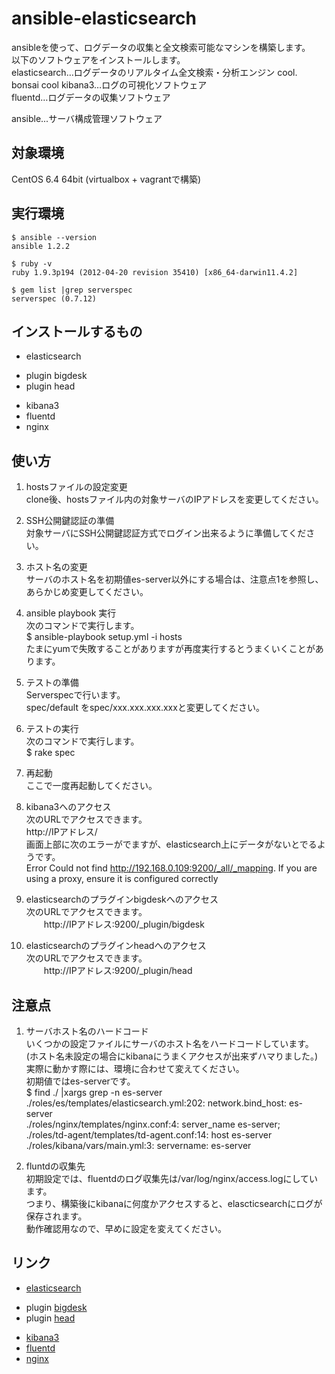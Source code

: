 ansible-elasticsearch
=====================

ansibleを使って、ログデータの収集と全文検索可能なマシンを構築します。  
以下のソフトウェアをインストールします。  
elasticsearch…ログデータのリアルタイム全文検索・分析エンジン  cool. bonsai cool
kibana3…ログの可視化ソフトウェア  
fluentd…ログデータの収集ソフトウェア  

ansible...サーバ構成管理ソフトウェア  

対象環境
-----
CentOS 6.4 64bit   (virtualbox + vagrantで構築)

実行環境
-----
	$ ansible --version  
	ansible 1.2.2

	$ ruby -v  
	ruby 1.9.3p194 (2012-04-20 revision 35410) [x86_64-darwin11.4.2]

	$ gem list |grep serverspec  
	serverspec (0.7.12)

インストールするもの
------
+ elasticsearch  
 - plugin bigdesk  
 - plugin head  
+ kibana3
+ fluentd
+ nginx

使い方
-----
1. hostsファイルの設定変更  
clone後、hostsファイル内の対象サーバのIPアドレスを変更してください。

2. SSH公開鍵認証の準備  
対象サーバにSSH公開鍵認証方式でログイン出来るように準備してください。

3. ホスト名の変更  
サーバのホスト名を初期値es-server以外にする場合は、注意点1を参照し、  
あらかじめ変更してください。

4. ansible playbook 実行  
次のコマンドで実行します。  
	$ ansible-playbook setup.yml -i hosts  
たまにyumで失敗することがありますが再度実行するとうまくいくことがあります。

5. テストの準備  
Serverspecで行います。  
spec/default をspec/xxx.xxx.xxx.xxxと変更してください。

6. テストの実行  
次のコマンドで実行します。  
	$ rake spec

7. 再起動  
ここで一度再起動してください。

8. kibana3へのアクセス  
次のURLでアクセスできます。  
	http://IPアドレス/  
画面上部に次のエラーがでますが、elasticsearch上にデータがないとでるようです。  
	Error Could not find http://192.168.0.109:9200/_all/_mapping. If you are using a proxy, ensure it is configured correctly

9. elasticsearchのプラグインbigdeskへのアクセス  
次のURLでアクセスできます。  
　　http://IPアドレス:9200/_plugin/bigdesk  

10. elasticsearchのプラグインheadへのアクセス  
次のURLでアクセスできます。  
　　http://IPアドレス:9200/_plugin/head  

注意点
-----
1. サーバホスト名のハードコード  
いくつかの設定ファイルにサーバのホスト名をハードコードしています。  
(ホスト名未設定の場合にkibanaにうまくアクセスが出来ずハマりました。)  
実際に動かす際には、環境に合わせて変えてください。  
初期値ではes-serverです。  
	$ find ./  |xargs grep -n es-server  
	./roles/es/templates/elasticsearch.yml:202:    network.bind_host: es-server  
	./roles/nginx/templates/nginx.conf:4:          server_name           es-server;  
	./roles/td-agent/templates/td-agent.conf:14:   host es-server  
	./roles/kibana/vars/main.yml:3:                 servername: es-server  

2. fluntdの収集先  
初期設定では、fluentdのログ収集先は/var/log/nginx/access.logにしています。  
つまり、構築後にkibanaに何度かアクセスすると、elascticsearchにログが保存されます。  
動作確認用なので、早めに設定を変えてください。  

リンク
-----
+ [elasticsearch](http://www.elasticsearch.org/)
 - plugin [bigdesk](https://github.com/lukas-vlcek/bigdesk/)
 - plugin [head](http://mobz.github.io/elasticsearch-head/)
+ [kibana3](http://three.kibana.org/)
+ [fluentd](http://fluentd.org/)
+ [nginx](http://nginx.org/ja/)
